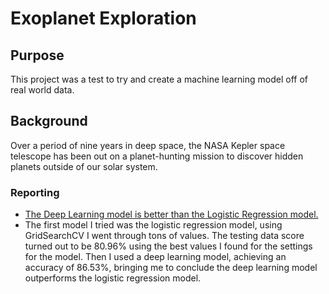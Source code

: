 # Exoplanet Exploration

## Purpose
This project was a test to try and create a machine learning model off of real world data. 

## Background

Over a period of nine years in deep space, the NASA Kepler space telescope has been out on a planet-hunting mission to discover hidden planets outside of our solar system.


### Reporting

* [The Deep Learning model is better than the Logistic Regression model.](https://github.com/jesserichter/Another-Exoplanet-ML-Model/blob/main/Deep_Learning_Model.h5)
* The first model I tried was the logistic regression model, using GridSearchCV I went through tons of values. The testing data score turned out to be 80.96% using the best values I found for the settings for the model. Then I used a deep learning model, achieving an accuracy of 86.53%, bringing me to conclude the deep learning model outperforms the logistic regression model.

